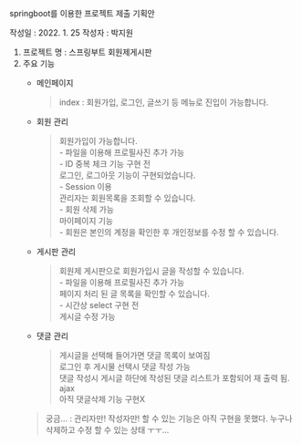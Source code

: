 springboot를 이용한 프로젝트 제출 기획안

작성일 : 2022. 1. 25
작성자 : 박지원
1. 프로젝트 명 : 스프링부트 회원제게시판
2. 주요 기능
    - 메인페이지
        > index : 회원가입, 로그인, 글쓰기 등 메뉴로 진입이 가능합니다.
    
    - 회원 관리
        > 회원가입이 가능합니다.<br>
            - 파일을 이용해 프로필사진 추가 가능<br>
            - ID 중복 체크 기능 구현 전<br>
        > 로그인, 로그아웃 기능이 구현되었습니다.<br>
            - Session 이용<br>
        > 관리자는 회원목록을 조회할 수 있습니다.<br>
            - 회원 삭제 가능<br>
        > 마이페이지 기능<br>
            - 회원은 본인의 계정을 확인한 후 개인정보를 수정 할 수 있습니다.<br>

    - 게시판 관리
        > 회원제 게시판으로 회원가입시 글을 작성할 수 있습니다.<br>
            - 파일을 이용해 프로필사진 추가 가능<br>
        > 페이지 처리 된 글 목록을 확인할 수 있습니다.<br>
            - 시간상 select 구현 전<br>
        > 게시글 수정 가능<br>
    
    - 댓글 관리
        > 게시글을 선택해 들어가면 댓글 목록이 보여짐<br>
        > 로그인 후 게시물 선택시 댓글 작성 가능<br>
        > 댓글 작성시 게시글 하단에 작성된 댓글 리스트가 포함되어 재 출력 됨. ajax<br>
        > 아직 댓글삭제 기능 구현X<br>
      > 
    > 
   > 궁금... : 관리자만! 작성자만! 할 수 있는 기능은 아직 구현을 못했다. 누구나 삭제하고 수정 할 수 있는 상태 ㅜㅜ...